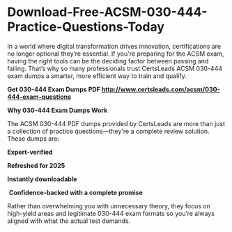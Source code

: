 # Download-Free-ACSM-030-444-Practice-Questions-Today
<p>In a world where digital transformation drives innovation, certifications are no longer optional they&rsquo;re essential. If you&#39;re preparing for the ACSM exam, having the right tools can be the deciding factor between passing and failing. That&rsquo;s why so many professionals trust CertsLeads ACSM 030-444 exam dumps a smarter, more efficient way to train and qualify.</p> <p><strong>Get 030-444 Exam Dumps PDF&nbsp;<a href="http://www.certsleads.com/acsm/030-444-exam-questions">http://www.certsleads.com/acsm/030-444-exam-questions</a></strong></p> <p><strong>Why 030-444 Exam Dumps Work</strong></p> <p>The ACSM 030-444 PDF dumps provided by CertsLeads are more than just a collection of practice questions&mdash;they&#39;re a complete review solution. These dumps are:</p> <p><strong>Expert-verified</strong></p> <p><strong>Refreshed for 2025</strong></p> <p><strong>Instantly downloadable</strong></p> <p>&nbsp;<strong>Confidence-backed with a complete promise</strong></p> <p>Rather than overwhelming you with unnecessary theory, they focus on high-yield areas and legitimate 030-444 exam formats so you&rsquo;re always aligned with what the actual test demands.</p> <p>&nbsp;</p>
